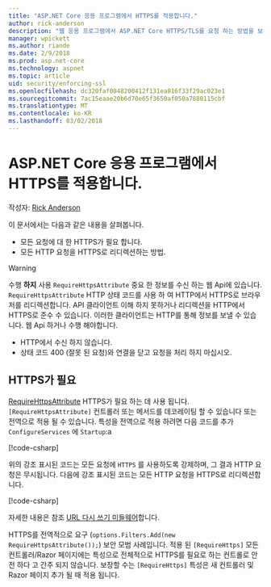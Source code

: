 ```yaml
---
title: "ASP.NET Core 응용 프로그램에서 HTTPS를 적용합니다."
author: rick-anderson
description: "웹 응용 프로그램에서 ASP.NET Core HTTPS/TLS를 요청 하는 방법을 보여 줍니다."
manager: wpickett
ms.author: riande
ms.date: 2/9/2018
ms.prod: asp.net-core
ms.technology: aspnet
ms.topic: article
uid: security/enforcing-ssl
ms.openlocfilehash: dc320faf0048200412f131ea816f33f29ac023e1
ms.sourcegitcommit: 7ac15eaae20b6d70e65f3650af050a7880115cbf
ms.translationtype: MT
ms.contentlocale: ko-KR
ms.lasthandoff: 03/02/2018
---
```

# <a name="enforcing-https-in-an-aspnet-core-app"></a>ASP.NET Core 응용 프로그램에서 HTTPS를 적용합니다.

작성자: [Rick Anderson](https://twitter.com/RickAndMSFT)

이 문서에서는 다음과 같은 내용을 살펴봅니다.

- 모든 요청에 대 한 HTTPS가 필요 합니다.
- 모든 HTTP 요청을 HTTPS로 리디렉션하는 방법.

> [!WARNING]
> 수행 **하지** 사용 `RequireHttpsAttribute` 중요 한 정보를 수신 하는 웹 Api에 있습니다. `RequireHttpsAttribute` HTTP 상태 코드를 사용 하 여 HTTP에서 HTTPS로 브라우저를 리디렉션합니다. API 클라이언트 이해 하지 못하거나 리디렉션을 HTTP에서 HTTPS로 준수 수 있습니다. 이러한 클라이언트는 HTTP를 통해 정보를 보낼 수 있습니다. 웹 Api 하거나 수행 해야합니다.
>
>* HTTP에서 수신 하지 않습니다.
>* 상태 코드 400 (잘못 된 요청)와 연결을 닫고 요청을 처리 하지 마십시오.

## <a name="require-https"></a>HTTPS가 필요

[RequireHttpsAttribute](/dotnet/api/Microsoft.AspNetCore.Mvc.RequireHttpsAttribute) HTTPS가 필요 하는 데 사용 됩니다. `[RequireHttpsAttribute]` 컨트롤러 또는 메서드를 데코레이팅 할 수 있습니다 또는 전역으로 적용 될 수 있습니다. 특성을 전역으로 적용 하려면 다음 코드를 추가 `ConfigureServices` 에 `Startup`:a

[!code-csharp[](authentication/accconfirm/sample/WebApp1/Startup.cs?name=snippet2&highlight=4-999)]

위의 강조 표시된 코드는 모든 요청에 `HTTPS` 를 사용하도록 강제하며, 그 결과 HTTP 요청은 무시됩니다. 다음에 강조 표시된 코드는 모든 HTTP 요청을 HTTPS로 리디렉션합니다.

[!code-csharp[](authentication/accconfirm/sample/WebApp1/Startup.cs?name=snippet_AddRedirectToHttps&highlight=7-999)]

자세한 내용은 참조 [URL 다시 쓰기 미들웨어](xref:fundamentals/url-rewriting)합니다.

HTTPS를 전역적으로 요구 (`options.Filters.Add(new RequireHttpsAttribute());`) 보안 모범 사례입니다. 적용 된 `[RequireHttps]` 모든 컨트롤러/Razor 페이지에는 특성으로 전체적으로 HTTPS를 필요로 하는 컨트롤로 안전 하다 고 간주 되지 않습니다. 보장할 수는 `[RequireHttps]` 특성은 새 컨트롤러 및 Razor 페이지 추가 될 때 적용 됩니다.